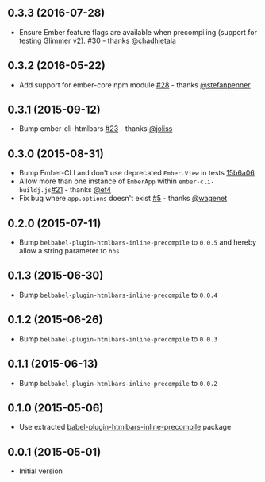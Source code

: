 ## 0.3.3 (2016-07-28)

- Ensure Ember feature flags are available when precompiling (support for testing Glimmer v2). [#30](https://github.com/ember-cli/ember-cli-htmlbars-inline-precompile/pull/30) - thanks [@chadhietala](https://github.com/chadhietala)

## 0.3.2 (2016-05-22)

- Add support for ember-core npm module [#28](https://github.com/ember-cli/ember-cli-htmlbars-inline-precompile/pull/28) - thanks [@stefanpenner](https://github.com/stefanpenner)

## 0.3.1 (2015-09-12)

- Bump ember-cli-htmlbars [#23](https://github.com/pangratz/ember-cli-htmlbars-inline-precompile/pull/23) - thanks [@joliss](https://github.com/joliss)

## 0.3.0 (2015-08-31)

- Bump Ember-CLI and don't use deprecated `Ember.View` in tests [15b6a06](https://github.com/pangratz/ember-cli-htmlbars-inline-precompile/commit/15b6a06d1ac4702e9431d6dcb3453da332e0d785)
- Allow more than one instance of `EmberApp` within `ember-cli-buildj.js`[#21](https://github.com/pangratz/ember-cli-htmlbars-inline-precompile/pull/21) - thanks [@ef4](https://github.com/ef4)
- Fix bug where `app.options` doesn't exist [#5](https://github.com/pangratz/ember-cli-htmlbars-inline-precompile/pull/5) - thanks [@wagenet](https://github.com/wagenet)

## 0.2.0 (2015-07-11)

- Bump `belbabel-plugin-htmlbars-inline-precompile` to `0.0.5` and hereby allow a string parameter to `hbs`

## 0.1.3 (2015-06-30)

- Bump `belbabel-plugin-htmlbars-inline-precompile` to `0.0.4`

## 0.1.2 (2015-06-26)

- Bump `belbabel-plugin-htmlbars-inline-precompile` to `0.0.3`

## 0.1.1 (2015-06-13)

- Bump `belbabel-plugin-htmlbars-inline-precompile` to `0.0.2`

## 0.1.0 (2015-05-06)

- Use extracted [babel-plugin-htmlbars-inline-precompile](https://github.com/pangratz/babel-plugin-htmlbars-inline-precompile) package

## 0.0.1 (2015-05-01)

- Initial version
